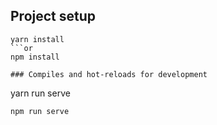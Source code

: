 

## Project setup
```
yarn install
```or
npm install

### Compiles and hot-reloads for development
```
yarn run serve
```or
npm run serve 


